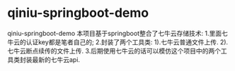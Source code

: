 # qiniu-springboot-demo
qiniu-springboot-demo
本项目基于springboot整合了七牛云存储技术:
1.里面七牛云的认证key都是笔者自己的;
2.封装了两个工具类:
  1).七牛云普通文件上传.
  2).七牛云断点续传的文件上传.
3.后期使用七牛云的话可以模仿这个项目中的两个工具类封装最新的七牛云api.
